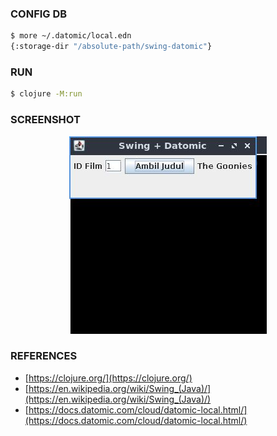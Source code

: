### CONFIG DB
```bash
$ more ~/.datomic/local.edn 
{:storage-dir "/absolute-path/swing-datomic"}
```
### RUN
```bash
$ clojure -M:run
```
### SCREENSHOT
<p align='center'>
  <img src='https://github.com/clojure-indonesia/swing-datomic/blob/main/screen.jpg' alt='screenshot'>
</p>

### REFERENCES
- [https://clojure.org/](https://clojure.org/)
- [https://en.wikipedia.org/wiki/Swing_(Java)/](https://en.wikipedia.org/wiki/Swing_(Java)/)
- [https://docs.datomic.com/cloud/datomic-local.html/](https://docs.datomic.com/cloud/datomic-local.html/)
